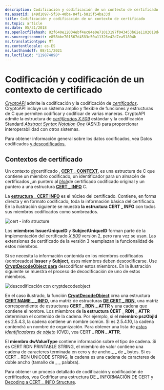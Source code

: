 ```yaml
---
description: Codificación y codificación de un contexto de certificado mediante CryptoAPI.
ms.assetid: 149d1097-5f50-40ba-84f1-b815f54ba33d
title: Codificación y codificación de un contexto de certificado
ms.topic: article
ms.date: 05/31/2018
ms.openlocfilehash: 82f640e12034ebf4ec84e0e71013197f043453b62e1102018dcfe9ea887d6ada
ms.sourcegitcommit: e858bbe701567d4583c50a11326e42d7ea51804b
ms.translationtype: MT
ms.contentlocale: es-ES
ms.lasthandoff: 08/11/2021
ms.locfileid: "119874898"
---
```

# <a name="encoding-and-decoding-a-certificate-context"></a>Codificación y codificación de un contexto de certificado

[*CryptoAPI*](../secgloss/c-gly.md) admite la codificación y la codificación de [*certificados*](../secgloss/c-gly.md). CryptoAPI incluye un sistema amplio y flexible de funciones y estructuras de C que permiten codificar y codificar de varias maneras. CryptoAPI admite la estructura de [*certificados X.509*](../secgloss/x-gly.md) estándar y la codificación Standard [*Abstract Syntax Notation One*](../secgloss/a-gly.md) (ASN.1) para proporcionar interoperabilidad con otros sistemas.

Para obtener información general sobre los datos codificados, vea Datos codificados [y descodificados.](encoded-and-decoded-data.md)

## <a name="certificate-contexts"></a>Contextos de certificado

Un contexto [*de*](../secgloss/c-gly.md)certificado , [**CERT \_ CONTEXT**](/windows/desktop/api/Wincrypt/ns-wincrypt-cert_context), es una estructura de C que contiene un miembro codificado, un identificador para un almacén de certificados [*,*](../secgloss/c-gly.md)un puntero al [*blob*](../secgloss/c-gly.md)de certificado codificado original y un puntero a una estructura [**CERT \_ INFO**](/windows/desktop/api/Wincrypt/ns-wincrypt-cert_info) C.

La [**estructura \_ CERT INFO**](/windows/desktop/api/Wincrypt/ns-wincrypt-cert_info) es el núcleo del certificado. Contiene, en forma directa y en formato codificado, toda la información básica del certificado. En la ilustración siguiente se muestra **la estructura CERT \_ INFO** con todos sus miembros codificados como sombreados.

![cert \- info structure](images/certinf2.png)

Los **miembros IssuerUniqueID** y **SubjectUniqueID** forman parte de la implementación del certificado [*X.509*](../secgloss/x-gly.md) versión 2, pero rara vez se usan. Las extensiones de certificado de la versión 3 reemplazan la funcionalidad de estos miembros.

Si se necesita la información contenida en los miembros codificados (sombreados) **Issuer** y **Subject,** esos miembros deben descodificarse. Use [**CryptDecodeObject para**](/windows/desktop/api/Wincrypt/nf-wincrypt-cryptdecodeobject) descodificar estos miembros. En la ilustración siguiente se muestra el proceso de decodificación de uno de estos miembros.

![descodificación con cryptdecodeobject](images/infoflow.png)

En el caso ilustrado, la función [**CryptDecodeObject**](/windows/desktop/api/Wincrypt/nf-wincrypt-cryptdecodeobject) crea una estructura [**CERT NAME \_ \_ INFO,**](/windows/desktop/api/Wincrypt/ns-wincrypt-cert_name_info) una matriz de estructuras [**DE CERT \_ RDN,**](/windows/desktop/api/Wincrypt/ns-wincrypt-cert_rdn) una matriz correspondiente de estructuras [**CERT \_ RDN \_ ATTR**](/windows/desktop/api/Wincrypt/ns-wincrypt-cert_rdn_attr) y una cadena que contiene el nombre. Los miembros de **la estructura CERT \_ RDN \_ ATTR** determinan el contenido de la cadena. Por ejemplo, si el **miembro pszObjId** es 2.5.4.3, la cadena contiene un nombre común. Si es 2.5.4.10, la cadena contendrá un nombre de organización. Para obtener una lista de [*estos identificadores de objeto*](../secgloss/o-gly.md) (OVD), vea CERT **\_ RDN \_ ATTR**.

El **miembro dwValueType** contiene información sobre el tipo de cadena. Si es CERT RDN PRINTABLE STRING, el miembro de valor contiene una cadena de caracteres terminada en cero y de ancho \_ \_ de \_ bytes. Si es CERT \_ RDN UNICODE STRING, la cadena es una cadena de caracteres de doble ancho (tamaño de \_ \_ palabra).

Para obtener un proceso detallado de codificación y codificación de certificados, vea Codificar una estructura [DE \_ INFORMACIÓN](encoding-a-cert-info-structure.md) DE CERT y [Decoding a CERT \_ INFO Structure](decoding-a-cert-info-structure.md).

 

 
